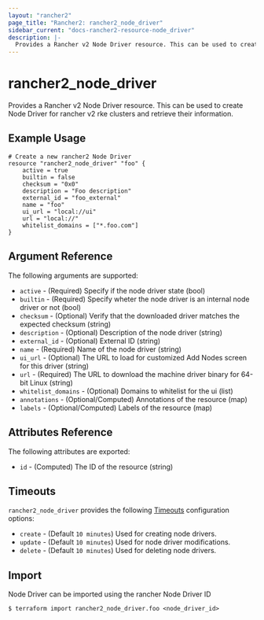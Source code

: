 ```yaml
---
layout: "rancher2"
page_title: "Rancher2: rancher2_node_driver"
sidebar_current: "docs-rancher2-resource-node_driver"
description: |-
  Provides a Rancher v2 Node Driver resource. This can be used to create Node Driver for rancher v2 rke clusters and retrieve their information.
---
```


# rancher2\_node\_driver

Provides a Rancher v2 Node Driver resource. This can be used to create Node Driver for rancher v2 rke clusters and retrieve their information.

## Example Usage

```hcl
# Create a new rancher2 Node Driver
resource "rancher2_node_driver" "foo" {
    active = true
    builtin = false
    checksum = "0x0"
    description = "Foo description"
    external_id = "foo_external"
    name = "foo"
    ui_url = "local://ui"
    url = "local://"
    whitelist_domains = ["*.foo.com"]
}
```

## Argument Reference

The following arguments are supported:

* `active` - (Required) Specify if the node driver state (bool)
* `builtin` - (Required) Specify wheter the node driver is an internal node driver or not (bool)
* `checksum` - (Optional) Verify that the downloaded driver matches the expected checksum (string)
* `description` - (Optional) Description of the node driver (string)
* `external_id` - (Optional) External ID (string)
* `name` - (Required) Name of the node driver (string)
* `ui_url` - (Optional) The URL to load for customized Add Nodes screen for this driver (string)
* `url` - (Required) The URL to download the machine driver binary for 64-bit Linux (string)
* `whitelist_domains` - (Optional) Domains to whitelist for the ui (list)
* `annotations` - (Optional/Computed) Annotations of the resource (map)
* `labels` - (Optional/Computed) Labels of the resource (map)

## Attributes Reference

The following attributes are exported:

* `id` - (Computed) The ID of the resource (string)

## Timeouts

`rancher2_node_driver` provides the following
[Timeouts](https://www.terraform.io/docs/configuration/resources.html#operation-timeouts) configuration options:

- `create` - (Default `10 minutes`) Used for creating node drivers.
- `update` - (Default `10 minutes`) Used for node driver modifications.
- `delete` - (Default `10 minutes`) Used for deleting node drivers.

## Import

Node Driver can be imported using the rancher Node Driver ID

```
$ terraform import rancher2_node_driver.foo <node_driver_id>
```

